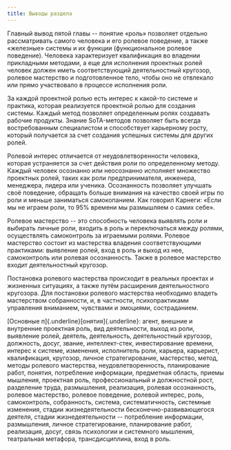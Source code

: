 ```yaml
---
title: Выводы раздела
---
```


Главный вывод пятой главы -- понятие «роль» позволяет отдельно
рассматривать самого человека и его ролевое поведение, а также
«железные» системы и их функции (функциональное ролевое поведение).
Человека характеризует квалификация во владении прикладными методами, а
еще для исполнения проектных ролей человек должен иметь соответствующий
деятельностный кругозор, ролевое мастерство и подготовленное тело, чтобы
оно не отвлекало или прямо участвовало в процессе исполнения роли.

За каждой проектной ролью есть интерес к какой-то системе и практика,
которая реализуется проектной ролью для создания системы. Каждый метод
позволяет определенным ролях создавать рабочие продукты. Знание
SoTA-методов позволяет быть всегда востребованным специалистом и
способствует карьерному росту, который получается за счет создания
успешных системы для других ролей.

Ролевой интерес отличается от неудовлетворенности человека, которая
устраняется за счет действия роли по определенному методу. Каждый
человек осознанно или неосознанно исполняет множество проектных ролей,
таких как роли предпринимателя, инженера, менеджера, лидера или ученика.
Осознанность позволяет улучшать своё поведение, обращать больше внимания
на качество своей игры по роли и меньше заниматься самокопанием. Как
говорил Карнеги: «Если мы не играем роли, то 95% времени мы размышляем о
самих себе».

Ролевое мастерство -- это способность человека выявлять роли и выбирать
личные роли, входить в роль и переключаться между ролями, осуществлять
самоконтроль за играемыми ролями. Ролевое мастерство состоит из
мастерства владения соответствующими практиками: выявление ролей, вход в
роль и выход из нее, самоконтроль или ролевая осознанность. Также в
ролевое мастерство входит деятельностный кругозор.

Постановка ролевого мастерства происходит в реальных проектах и
жизненных ситуациях, а также путём расширения деятельностного кругозора.
Для постановки ролевого мастерства необходимо владеть мастерством
собранности, и, в частности, психопрактиками управления вниманием,
чувствами и эмоциями, состраданием.

[Основные п]{.underline}[онятия]{.underline}: агент, внешние и
внутренние проектная роль, вид деятельности, выход из роли, выявление
ролей, деятель, деятельность, деятельностный кругозор, должность, досуг,
звание, интеллект-стек, инвестирование времени, интерес к системе,
изменения, исполнитель роли, карьера, карьерист, квалификация, кругозор,
личное стратегирование, мастерство, метод, методы ролевого мастерства,
неудовлетворенность, планирование работ, понятия, потребление
информации, предметная область, приемы мышления, проектная роль,
профессиональный и должностной рост, разделение труда, размышления,
реализация, ролевая осознанность, ролевое мастерство, ролевое поведение,
ролевой интерес, роль, самоконтроль, собранность, система,
систематичность, системные изменения, стадии жизнедеятельности
бесконечно-развивающегося деятеля, стадии жизнедеятельности --
потребление информации, размышления, личное стратегирование,
планирование работ, реализация, досуг, связь психологии и системного
мышления, театральная метафора, трансдисциплина, вход в роль.
